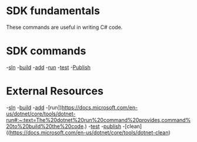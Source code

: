 # SDK fundamentals

These commands are useful in writing C# code.

# SDK commands

-[sln](./commands/sln.md) -[build](./commands/build.md) -[add](./commands/add.md) -[run](./commands/run.md) -[test](./commands/test.md) -[Publish](./commands/publish.md)

# External Resources

-[sln](https://docs.microsoft.com/en-us/dotnet/core/tools/dotnet-run#:~:text=The%20dotnet%20run%20command%20provides,command%20to%20build%20the%20code.) 
-[build](https://docs.microsoft.com/en-us/dotnet/core/tools/dotnet-build) 
-[add](https://docs.microsoft.com/en-us/dotnet/core/tools/dotnet-add-package) 
-[run])https://docs.microsoft.com/en-us/dotnet/core/tools/dotnet-run#:~:text=The%20dotnet%20run%20command%20provides,command%20to%20build%20the%20code.) 
-[test](<(https://docs.microsoft.com/en-us/dotnet/core/tools/dotnet-test)>) 
-[publish](https://docs.microsoft.com/en-us/dotnet/core/tools/dotnet-publish) 
-[clean]((https://docs.microsoft.com/en-us/dotnet/core/tools/dotnet-clean)
